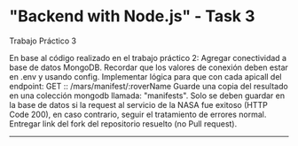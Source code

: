 # "Backend with Node.js" - Task 3
Trabajo Práctico 3

En base al código realizado en el trabajo práctico 2:
    Agregar conectividad a base de datos MongoDB. Recordar que los valores de conexión deben estar en .env y usando config.
    Implementar lógica para que con cada apicall del endpoint:
    GET :: /mars/manifest/:roverName
    Guarde una copia del resultado en una colección mongodb llamada: "manifests".
    Solo se deben guardar en la base de datos si la request al servicio de la NASA fue exitoso (HTTP  Code 200), en caso contrario, seguir el tratamiento de errores normal.
Entregar link del fork del repositorio resuelto (no Pull request).

 ---------------------------------------------------------------